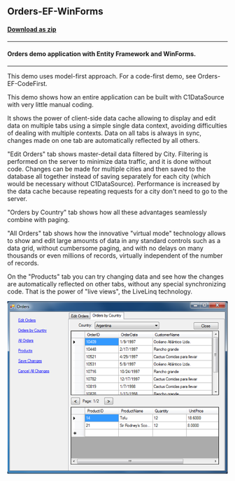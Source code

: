 ## Orders-EF-WinForms
#### [Download as zip](https://grapecity.github.io/DownGit/#/home?url=https://github.com/GrapeCity/ComponentOne-WinForms-Samples/tree/master/NetFramework\DataSource\CS\OrdersEFWinForms)
____
#### Orders demo application with Entity Framework and WinForms.
____
This demo uses model-first approach. For a code-first demo, see Orders-EF-CodeFirst.

This demo shows how an entire application can be built with C1DataSource with very little manual coding.

It shows the power of client-side data cache allowing to display and edit data on multiple tabs using a simple single data context, avoiding difficulties of dealing with multiple contexts.
Data on all tabs is always in sync, changes made on one tab are automatically reflected by all others.

"Edit Orders" tab shows master-detail data filtered by City. Filtering is performed on the server to minimize data traffic, and it is done without code.
Changes can be made for multiple cities and then saved to the database all together instead of saving separately for each city (which would be necessary without C1DataSource).
Performance is increased by the data cache because repeating requests for a city don't need to go to the server.

"Orders by Country" tab shows how all these advantages seamlessly combine with paging.

"All Orders" tab shows how the innovative "virtual mode" technology allows to show and edit large amounts of data in any standard controls such as a data grid,
without cumbersome paging, and with no delays on many thousands or even millions of records, virtually independent of the number of records.

On the "Products" tab you can try changing data and see how the changes are automatically reflected on other tabs, without any special synchronizing code.
That is the power of "live views", the LiveLinq technology.

![screenshot](screenshot.png)
